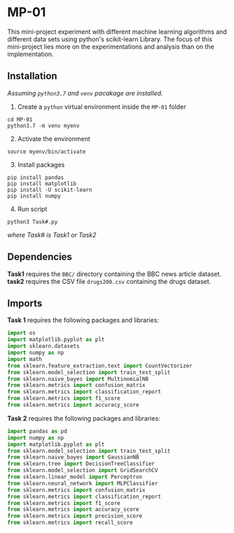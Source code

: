 # MP-01
This mini-project experiment with different machine learning algorithms and different data sets using python's scikit-learn Library.
The focus of this mini-project lies more on the experimentations and analysis than on the implementation.

## Installation
*Assuming `python3.7` and `venv` pacakage are installed.* <br>
1. Create a `python` virtual environment inside the `MP-01` folder <br>
```shell
cd MP-01
python3.7 -m venv myenv
```
2. Activate the environment <br>
```shell
source myenv/bin/activate
```
3. Install packages<br>
```shell
pip install pandas
pip install matplotlib
pip install -U scikit-learn
pip install numpy
```
4. Run script<br>
```shell
python3 Task#.py
```
*where Task# is Task1 or Task2*
## Dependencies
<b>Task1</b> requires the `BBC/` directory containing the BBC news article dataset.<br>
<b>task2</b> requires the CSV file `drugs200.csv` containing the drugs dataset.
## Imports
<b>Task 1</b> requires the following packages and libraries:
```python
import os
import matplotlib.pyplot as plt
import sklearn.datasets
import numpy as np
import math
from sklearn.feature_extraction.text import CountVectorizer
from sklearn.model_selection import train_test_split
from sklearn.naive_bayes import MultinomialNB
from sklearn.metrics import confusion_matrix
from sklearn.metrics import classification_report
from sklearn.metrics import f1_score
from sklearn.metrics import accuracy_score
```
<b>Task 2</b> requires the following packages and libraries:
```python
import pandas as pd
import numpy as np
import matplotlib.pyplot as plt
from sklearn.model_selection import train_test_split
from sklearn.naive_bayes import GaussianNB
from sklearn.tree import DecisionTreeClassifier
from sklearn.model_selection import GridSearchCV
from sklearn.linear_model import Perceptron
from sklearn.neural_network import MLPClassifier
from sklearn.metrics import confusion_matrix
from sklearn.metrics import classification_report
from sklearn.metrics import f1_score
from sklearn.metrics import accuracy_score
from sklearn.metrics import precision_score
from sklearn.metrics import recall_score
```
